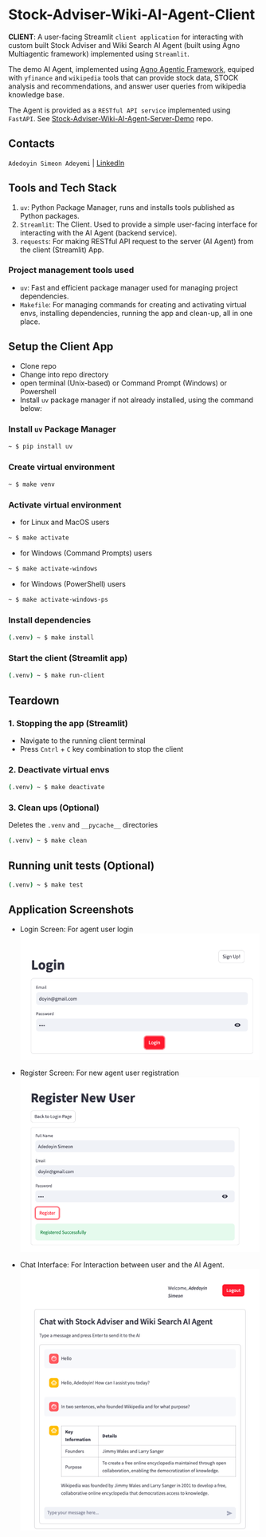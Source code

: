 # Stock-Adviser-Wiki-AI-Agent-Client

**CLIENT**: A user-facing Streamlit `client application` for interacting with custom built Stock Adviser and Wiki Search AI Agent (built using Agno Multiagentic framework) implemented using `Streamlit`.

The demo AI Agent, implemented using [Agno Agentic Framework](https://docs.agno.com/), equiped with `yfinance` and `wikipedia` tools that can provide stock data, STOCK analysis and recommendations, and answer user queries from wikipedia knowledge base.

The Agent is provided as a `RESTful API service` implemented using `FastAPI`. See [Stock-Adviser-Wiki-AI-Agent-Server-Demo](https://github.com/SimeonDee/Stock-Adviser-Wiki-AI-Agent-Demo) repo.

## Contacts

`Adedoyin Simeon Adeyemi` | [LinkedIn](https://www.linkedin.com/in/adedoyin-adeyemi-a7827b160/)

## Tools and Tech Stack

1. `uv`: Python Package Manager, runs and installs tools published as Python packages.
2. `Streamlit`: The Client. Used to provide a simple user-facing interface for interacting with the AI Agent (backend service).
3. `requests`: For making RESTful API request to the server (AI Agent) from the client (Streamlit) App.

### Project management tools used

- `uv`: Fast and efficient package manager used for managing project dependencies.
- `Makefile`: For managing commands for creating and activating virtual envs, installing dependencies, running the app and clean-up, all in one place.

## Setup the Client App

- Clone repo
- Change into repo directory
- open terminal (Unix-based) or Command Prompt (Windows) or Powershell
- Install `uv` package manager if not already installed, using the command below:

### Install `uv` Package Manager

```bash
~ $ pip install uv
```

### Create virtual environment

```bash
~ $ make venv
```

### Activate virtual environment

- for Linux and MacOS users

```bash
~ $ make activate
```

- for Windows (Command Prompts) users

```bash
~ $ make activate-windows
```

- for Windows (PowerShell) users

```bash
~ $ make activate-windows-ps
```

### Install dependencies

```bash
(.venv) ~ $ make install
```

### Start the client (Streamlit app)

```bash
(.venv) ~ $ make run-client
```

## Teardown

### 1. Stopping the app (Streamlit)

- Navigate to the running client terminal
- Press `Cntrl` + `C` key combination to stop the client

### 2. Deactivate virtual envs

```bash
(.venv) ~ $ make deactivate
```

### 3. Clean ups (Optional)

Deletes the `.venv` and `__pycache__` directories

```bash
(.venv) ~ $ make clean
```

## Running unit tests (Optional)

```bash
(.venv) ~ $ make test
```

## Application Screenshots

- Login Screen: For agent user login
  ![Login Interface](images/login_screen.png)

- Register Screen: For new agent user registration
  ![Register Interface](images/register_screen.png)

- Chat Interface: For Interaction between user and the AI Agent.
  ![Chat Interface](images/chat_session.png)
